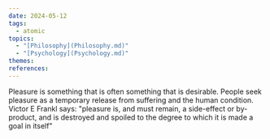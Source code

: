 ```yaml
---  
date: 2024-05-12  
tags:  
  - atomic  
topics:  
  - "[Philosophy](Philosophy.md)"  
  - "[Psychology](Psychology.md)"  
themes:   
references:   
---  
```

Pleasure is something that is often something that is desirable. People seek pleasure as a temporary release from suffering and the human condition. Victor E Frankl says: "pleasure is, and must remain, a side-effect or by-product, and is destroyed and spoiled to the degree to which it is made a goal in itself"